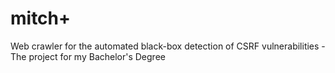 # mitch+
Web crawler for the automated black-box detection of CSRF vulnerabilities - The project for my Bachelor's Degree
